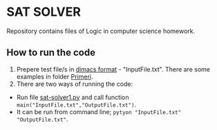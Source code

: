 # SAT SOLVER #

Repository contains files of Logic in computer science homework.

## How to run the code 
1. Prepere test file/s in [dimacs format](http://www.satcompetition.org/2009/format-benchmarks2009.html) - "InputFile.txt". There are some examples in folder [Primeri](Primeri).
2. There are two ways of running the code:

* Run file [sat-solver1.py](sat-solver1.py) and call function `main("InputFile.txt","OutputFile.txt")`.
* It can be run from command line; `pytyon "InputFile.txt" "OutputFile.txt"`.

